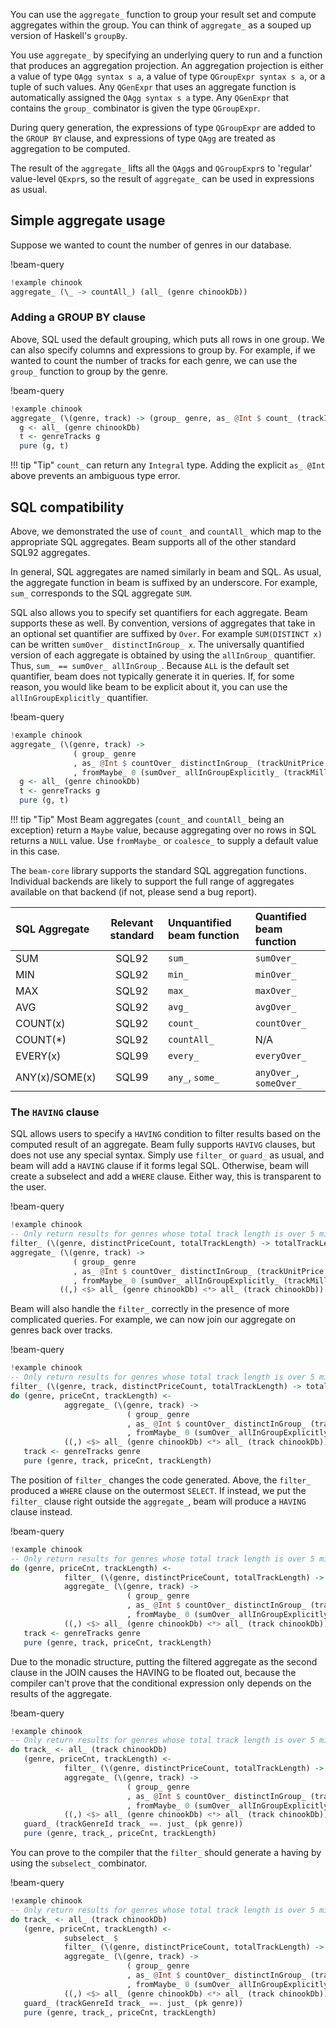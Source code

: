 You can use the `aggregate_` function to group your result set and compute
aggregates within the group. You can think of `aggregate_` as a souped up
version of Haskell's `groupBy`.

You use `aggregate_` by specifying an underlying query to run and a function
that produces an aggregation projection. An aggregation projection is either a
value of type `QAgg syntax s a`, a value of type `QGroupExpr syntax s a`, or a
tuple of such values. Any `QGenExpr` that uses an aggregate function is
automatically assigned the `QAgg syntax s a` type. Any `QGenExpr` that contains
the `group_` combinator is given the type `QGroupExpr`.

During query generation, the expressions of type `QGroupExpr` are added to the
`GROUP BY` clause, and expressions of type `QAgg` are treated as aggregation to
be computed.

The result of the `aggregate_` lifts all the `QAgg`s and `QGroupExpr`s to
'regular' value-level `QExpr`s, so the result of `aggregate_` can be used in
expressions as usual.

## Simple aggregate usage

Suppose we wanted to count the number of genres in our database.

!beam-query
```haskell
!example chinook
aggregate_ (\_ -> countAll_) (all_ (genre chinookDb))
```

### Adding a GROUP BY clause

Above, SQL used the default grouping, which puts all rows in one group. We can
also specify columns and expressions to group by. For example, if we wanted to
count the number of tracks for each genre, we can use the `group_` function to
group by the genre.

!beam-query
```haskell
!example chinook
aggregate_ (\(genre, track) -> (group_ genre, as_ @Int $ count_ (trackId track))) $ do
  g <- all_ (genre chinookDb)
  t <- genreTracks g
  pure (g, t)
```

!!! tip "Tip"
    `count_` can return any `Integral` type. Adding the explicit `as_ @Int` above
    prevents an ambiguous type error.

## SQL compatibility

Above, we demonstrated the use of `count_` and `countAll_` which map to the
appropriate SQL aggregates. Beam supports all of the other standard SQL92
aggregates.

In general, SQL aggregates are named similarly in beam and SQL. As usual, the
aggregate function in beam is suffixed by an underscore. For example, `sum_`
corresponds to the SQL aggregate `SUM`.

SQL also allows you to specify set quantifiers for each aggregate. Beam supports
these as well. By convention, versions of aggregates that take in an optional
set quantifier are suffixed by `Over`. For example `SUM(DISTINCT x)` can be
written `sumOver_ distinctInGroup_ x`. The universally quantified version of
each aggregate is obtained by using the `allInGroup_` quantifier. Thus, `sum_ ==
sumOver_ allInGroup_`. Because `ALL` is the default set quantifier, beam does
not typically generate it in queries. If, for some reason, you would like beam
to be explicit about it, you can use the `allInGroupExplicitly_` quantifier.

!beam-query
```haskell
!example chinook
aggregate_ (\(genre, track) ->
              ( group_ genre
              , as_ @Int $ countOver_ distinctInGroup_ (trackUnitPrice track)
              , fromMaybe_ 0 (sumOver_ allInGroupExplicitly_ (trackMilliseconds track)) `div_` 1000 )) $ do
  g <- all_ (genre chinookDb)
  t <- genreTracks g
  pure (g, t)
```

!!! tip "Tip"
    Most Beam aggregates (`count_` and `countAll_` being an exception) return a
    `Maybe` value, because aggregating over no rows in SQL returns a `NULL`
    value. Use `fromMaybe_` or `coalesce_` to supply a default value in this case.

The `beam-core` library supports the standard SQL aggregation functions.
Individual backends are likely to support the full range of aggregates available
on that backend (if not, please send a bug report).


| SQL Aggregate       | Relevant standard | Unquantified beam function   | Quantified beam function   |
| :------------------ | :---------------: | :--------------------------- | :------------------------- |
| SUM                 | SQL92             | `sum_`                       | `sumOver_`                 |
| MIN                 | SQL92             | `min_`                       | `minOver_`                 |
| MAX                 | SQL92             | `max_`                       | `maxOver_`                 |
| AVG                 | SQL92             | `avg_`                       | `avgOver_`                 |
| COUNT(x)            | SQL92             | `count_`                     | `countOver_`               |
| COUNT(*)            | SQL92             | `countAll_`                  | N/A                        |
| EVERY(x)            | SQL99             | `every_`                     | `everyOver_`               |
| ANY(x)/SOME(x)      | SQL99             | `any_`, `some_`              | `anyOver_`, `someOver_`    |

### The `HAVING` clause

SQL allows users to specify a `HAVING` condition to filter results based on the
computed result of an aggregate. Beam fully supports `HAVIVG` clauses, but does
not use any special syntax. Simply use `filter_` or `guard_` as usual, and beam
will add a `HAVING` clause if it forms legal SQL. Otherwise, beam will create a
subselect and add a `WHERE` clause. Either way, this is transparent to the user.

!beam-query
```haskell
!example chinook
-- Only return results for genres whose total track length is over 5 minutes
filter_ (\(genre, distinctPriceCount, totalTrackLength) -> totalTrackLength >=. 300000) $
aggregate_ (\(genre, track) ->
              ( group_ genre
              , as_ @Int $ countOver_ distinctInGroup_ (trackUnitPrice track)
              , fromMaybe_ 0 (sumOver_ allInGroupExplicitly_ (trackMilliseconds track)) `div_` 1000 )) $
           ((,) <$> all_ (genre chinookDb) <*> all_ (track chinookDb))
```

Beam will also handle the `filter_` correctly in the presence of more
complicated queries. For example, we can now join our aggregate on genres back
over tracks.

!beam-query
```haskell
!example chinook
-- Only return results for genres whose total track length is over 5 minutes
filter_ (\(genre, track, distinctPriceCount, totalTrackLength) -> totalTrackLength >=. 300000) $
do (genre, priceCnt, trackLength) <-
            aggregate_ (\(genre, track) ->
                          ( group_ genre
                          , as_ @Int $ countOver_ distinctInGroup_ (trackUnitPrice track)
                          , fromMaybe_ 0 (sumOver_ allInGroupExplicitly_ (trackMilliseconds track)) `div_` 1000 )) $
            ((,) <$> all_ (genre chinookDb) <*> all_ (track chinookDb))
   track <- genreTracks genre
   pure (genre, track, priceCnt, trackLength)
```

The position of `filter_` changes the code generated. Above, the `filter_`
produced a `WHERE` clause on the outermost `SELECT`. If instead, we put the
`filter_` clause right outside the `aggregate_`, beam will produce a `HAVING` clause instead.

!beam-query
```haskell
!example chinook
-- Only return results for genres whose total track length is over 5 minutes
do (genre, priceCnt, trackLength) <-
            filter_ (\(genre, distinctPriceCount, totalTrackLength) -> totalTrackLength >=. 300000) $
            aggregate_ (\(genre, track) ->
                          ( group_ genre
                          , as_ @Int $ countOver_ distinctInGroup_ (trackUnitPrice track)
                          , fromMaybe_ 0 (sumOver_ allInGroupExplicitly_ (trackMilliseconds track)) `div_` 1000 )) $
            ((,) <$> all_ (genre chinookDb) <*> all_ (track chinookDb))
   track <- genreTracks genre
   pure (genre, track, priceCnt, trackLength)
```

Due to the monadic structure, putting the filtered aggregate as the second
clause in the JOIN causes the HAVING to be floated out, because the compiler
can't prove that the conditional expression only depends on the results of the
aggregate.

!beam-query
```haskell
!example chinook
-- Only return results for genres whose total track length is over 5 minutes
do track_ <- all_ (track chinookDb)
   (genre, priceCnt, trackLength) <-
            filter_ (\(genre, distinctPriceCount, totalTrackLength) -> totalTrackLength >=. 300000) $
            aggregate_ (\(genre, track) ->
                          ( group_ genre
                          , as_ @Int $ countOver_ distinctInGroup_ (trackUnitPrice track)
                          , fromMaybe_ 0 (sumOver_ allInGroupExplicitly_ (trackMilliseconds track)) `div_` 1000 )) $
            ((,) <$> all_ (genre chinookDb) <*> all_ (track chinookDb))
   guard_ (trackGenreId track_ ==. just_ (pk genre))
   pure (genre, track_, priceCnt, trackLength)
```

You can prove to the compiler that the `filter_` should generate a having by
using the `subselect_` combinator.

!beam-query
```haskell
!example chinook
-- Only return results for genres whose total track length is over 5 minutes
do track_ <- all_ (track chinookDb)
   (genre, priceCnt, trackLength) <-
            subselect_ $
            filter_ (\(genre, distinctPriceCount, totalTrackLength) -> totalTrackLength >=. 300000) $
            aggregate_ (\(genre, track) ->
                          ( group_ genre
                          , as_ @Int $ countOver_ distinctInGroup_ (trackUnitPrice track)
                          , fromMaybe_ 0 (sumOver_ allInGroupExplicitly_ (trackMilliseconds track)) `div_` 1000 )) $
            ((,) <$> all_ (genre chinookDb) <*> all_ (track chinookDb))
   guard_ (trackGenreId track_ ==. just_ (pk genre))
   pure (genre, track_, priceCnt, trackLength)
```
